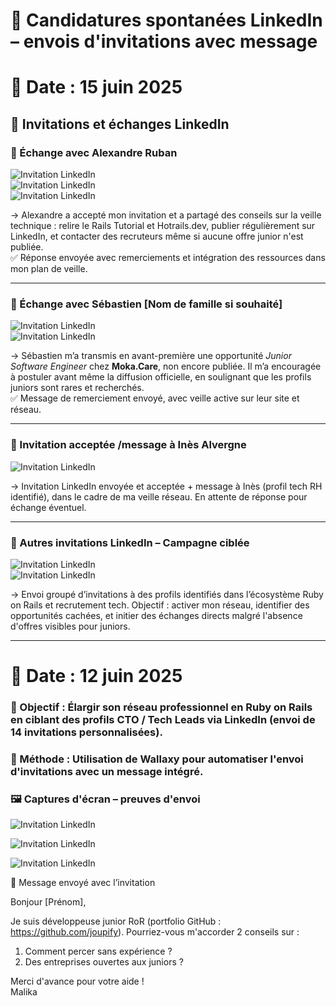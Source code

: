 # 🔹 Candidatures spontanées LinkedIn – envois d'invitations avec message

# 📅 Date : 15 juin 2025

## 🤝 Invitations et échanges LinkedIn

### 📩 Échange avec Alexandre Ruban
![Invitation LinkedIn](./images/linkedin_alex_1.png)  
![Invitation LinkedIn](./images/linkedin_alex_2.png)  
![Invitation LinkedIn](./images/linkedin_alex_3.png)  

→ Alexandre a accepté mon invitation et a partagé des conseils sur la veille technique : relire le Rails Tutorial et Hotrails.dev, publier régulièrement sur LinkedIn, et contacter des recruteurs même si aucune offre junior n'est publiée.  
✅ Réponse envoyée avec remerciements et intégration des ressources dans mon plan de veille.

---

### 📩 Échange avec Sébastien [Nom de famille si souhaité]
![Invitation LinkedIn](./images/linkedin_seb_1.png)  
![Invitation LinkedIn](./images/linkedin_seb_2.png)  

→ Sébastien m’a transmis en avant-première une opportunité *Junior Software Engineer* chez **Moka.Care**, non encore publiée. Il m’a encouragée à postuler avant même la diffusion officielle, en soulignant que les profils juniors sont rares et recherchés.  
✅ Message de remerciement envoyé, avec veille active sur leur site et réseau.

---

### 📩 Invitation acceptée /message à Inès Alvergne
![Invitation LinkedIn](./images/linkedin_ines_1.png)  

→ Invitation LinkedIn envoyée et acceptée + message  à Inès (profil tech RH identifié), dans le cadre de ma veille réseau. En attente de réponse pour échange éventuel.

---

### 📩 Autres invitations LinkedIn – Campagne ciblée
![Invitation LinkedIn](./images/linkedin_Invitations_envoyees_juin.png)  
![Invitation LinkedIn](./images/linkedin_Invitations_envoyees_juin_2.png)  

→ Envoi groupé d’invitations à des profils identifiés dans l’écosystème Ruby on Rails et recrutement tech. Objectif : activer mon réseau, identifier des opportunités cachées, et initier des échanges directs malgré l'absence d'offres visibles pour juniors.

---




# 📅 Date : 12 juin 2025
### 🎯 Objectif : Élargir son réseau professionnel en Ruby on Rails en ciblant des profils CTO / Tech Leads via LinkedIn (envoi de 14 invitations personnalisées).
### 📌 Méthode : Utilisation de Wallaxy pour automatiser l'envoi d'invitations avec un message intégré.

### 🖼️ Captures d'écran – preuves d'envoi


![Invitation LinkedIn](./images/Invitations_linkedin.png)

![Invitation LinkedIn](./images/Invitations_linkedin_2.png)

![Invitation LinkedIn](./images/linkedin_invitations_envoyees.png)



💬 Message envoyé avec l’invitation

Bonjour [Prénom],

Je suis développeuse junior RoR (portfolio GitHub : https://github.com/joupify).
Pourriez-vous m'accorder 2 conseils sur :

1. Comment percer sans expérience ?
2. Des entreprises ouvertes aux juniors ?

Merci d'avance pour votre aide !  
Malika
